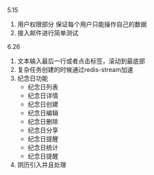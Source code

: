 5.15
1. 用户权限部分 保证每个用户只能操作自己的数据
2. 接入邮件进行简单测试

6.26
1. 文本输入最后一行或者点击标签，滚动到最底部
2. 复杂任务创建的时候通过redis-stream加速
3. 纪念日功能
    - 纪念日列表
    - 纪念日详情
    - 纪念日创建
    - 纪念日编辑
    - 纪念日删除
    - 纪念日分享
    - 纪念日提醒
    - 纪念日统计
    - 纪念日提醒
4. 阴历引入并且处理